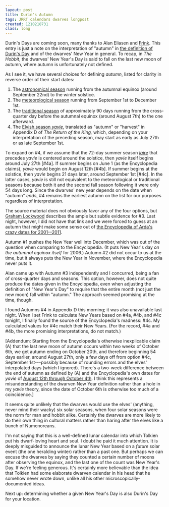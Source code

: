 ```yaml
---
layout: post
title: Durin's Autumn
tags: JRRT calendars dwarves longpost
created: 1210218731
class: long
---
```

Durin's Days are coming soon, many thanks to Alan Eliasen and [Frink](http://futureboy.us/frinkdocs/).  This entry is just a note on the interpretation of "autumn" in [the definition of Durin's Day](/node/411) and of the dwarves' New Year in general.  To recap, in *The Hobbit*, the dwarves' New Year's Day is said to fall on the last new moon of autumn, where autumn is unfortunately not defined.<!--break-->

As I see it, we have several choices for defining *autumn*, listed for clarity in reverse order of their start dates:

1.  The [astronomical season](http://en.wikipedia.org/wiki/Season#Astronomical) running from the autumnal equinox (around September 22nd) to the winter solstice.
2.  The [meteorological season](http://en.wikipedia.org/wiki/Season#Meteorological) running from September 1st to December 1st.
3.  The [traditional season](http://en.wikipedia.org/wiki/Season#Traditional) of approximately 90 days running from the cross-quarter day before the autumnal equinox (around August 7th) to the one afterward.
4.  The [Elvish season *yavie*](http://www.glyphweb.com/arda/y/yavie.html), translated as "autumn" or "harvest" in Appendix D of *The Return of the King,* which, depending on your interpretation of the preceding season, may start as early as July 27th or as late September 1st.

To expand on #4, if we assume that the 72-day summer season [*laire*](http://www.glyphweb.com/arda/l/laire.html) that precedes *yavie* is centered around the solstice, then *yavie* itself begins around July 27th [#4a].  If summer begins on June 1 (as the Encyclopedia claims), *yavie* would begin on August 12th [#4b].  If summer begins at the solstice, then *yavie* begins 21 days later, around September 1st [#4c].  In the latter cases, *yavie* is still not equivalent to the meteorological or traditional seasons because both it and the  second fall season following it were only 54 days long.  Since the dwarves' new year depends on the date when "autumn" *ends*, #4 remains the earliest autumn on the list for our purposes regardless of interpretation.

The source material does not obviously favor any of the four options, but [Graham Lockwood](http://groups.google.com/group/alt.fan.tolkien/browse_thread/thread/b211dacea9f95f1e/8f9c0c5757210229?lnk=st&q=%22When+WAS+Durin%27s+Day%22) describes the ample but subtle evidence for #3.  Last night, however, I did not have that link and we were forced to guess at an autumn that might make some sense out of [the Encyclopedia of Arda's crazy dates for 2001--2011](http://www.glyphweb.com/arda/d/durinsday.html).

Autumn #1 pushes the New Year well into December, which was out of the question when comparing to the Encyclopedia.  (It puts New Year's day *on the autumnal equinox itself* for 2006.)  Autumn #2 did not occur to us at the time, but it always puts the New Year in November, where the Encyclopedia never puts it.

Alan came up with Autumn #3 independently and I concurred, being a fan of cross-quarter days and seasons.  This option, however, does not quite produce the dates given in the Encyclopedia, even when adjusting the definition of "New Year's Day" to require that the entire month (not just the new moon) fall within "autumn."  The approach seemed promising at the time, though.

I found Autumns #4 in Appendix D this morning; it was also unavailable last night.  When I set Frink to calculate New Years based on #4a, #4b, and #4c tonight, I finally found the source of the Encyclopedia's madness:  #4c.  My calculated values for #4c match their New Years.  (For the record, #4a and #4b, the more promising interpretations, do not match.)

[Addendum:   Starting from the Encyclopedia's otherwise inexplicable claim (A) that the last new moon of autumn occurs within two weeks of October 6th, we get autumn ending on October 20th, and therefore beginning 54 days earlier, around August 27th, only a few days off from option #4c, September 1st---possibly because of rounding errors and the elves' interpolated days (which I ignored).   There's a two-week difference between the end of autumn as defined by (A) and the Encyclopedia's own dates for *yavie* of [August 12th through October 4th](http://www.glyphweb.com/arda/y/yavie.html).  I think this represents a misunderstanding of the dwarven New Year definition rather than a hole in my *yavie* theory, since the date of October 6th is otherwise too much of a coincidence.]

It seems quite unlikely that the dwarves would use the elves' (anything, never mind their wacky) six solar seasons, when four solar seasons were the norm for man and hobbit alike.  Certainly the dwarves are more likely to do their own thing in cultural matters rather than haring after the elves like a bunch of Numenoreans.

I'm not saying that this is a well-defined lunar calendar into which Tolkien put his dwarf-loving heart and soul.  I doubt he paid it much attention.  It is deeply misguided to announce the lunar New Year based on a *future* solar event (the one heralding winter) rather than a past one.  But perhaps we can excuse the dwarves by saying they counted a certain number of moons after observing the equinox, and the last one of the count was New Year's Day.  If we're feeling generous.  It's certainly more believable than the idea that Tolkien had some elaborate dwarven calendar in his head that he somehow never wrote down,  unlike all his other microscopically-documented ideas.

Next up:  determining whether a given New Year's Day is also Durin's Day for your location.
